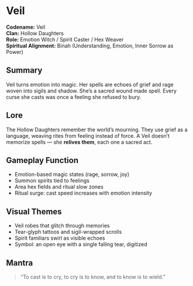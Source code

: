 # Veil

**Codename:** Veil  
**Clan:** Hollow Daughters  
**Role:** Emotion Witch / Spirit Caster / Hex Weaver  
**Spiritual Alignment:** Binah (Understanding, Emotion, Inner Sorrow as Power)

## Summary
Veil turns emotion into magic. Her spells are echoes of grief and rage woven into sigils and shadow. She’s a sacred wound made spell. Every curse she casts was once a feeling she refused to bury.

## Lore
The Hollow Daughters remember the world’s mourning. They use grief as a language, weaving rites from feeling instead of force. A Veil doesn’t memorize spells — she **relives them**, each one a sacred act.

## Gameplay Function
- Emotion-based magic states (rage, sorrow, joy)  
- Summon spirits tied to feelings  
- Area hex fields and ritual slow zones  
- Ritual surge: cast speed increases with emotion intensity

## Visual Themes
- Veil robes that glitch through memories  
- Tear-glyph tattoos and sigil-wrapped scrolls  
- Spirit familiars swirl as visible echoes  
- Symbol: an open eye with a single falling tear, digitized

## Mantra
> “To cast is to cry, to cry is to know, and to know is to wield.”
